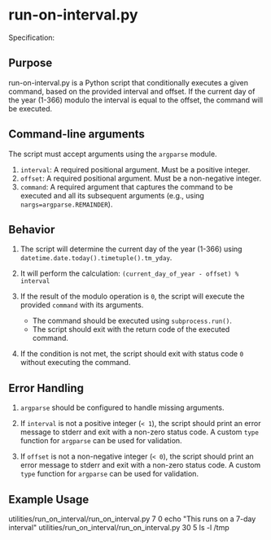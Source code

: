 # run-on-interval.py

Specification:

## Purpose

run-on-interval.py is a Python script that conditionally executes a given
command, based on the provided interval and offset. If the current day of
the year (1-366) modulo the interval is equal to the offset, the command
will be executed.

## Command-line arguments

The script must accept arguments using the `argparse` module.

1. `interval`: A required positional argument. Must be a positive integer.
2. `offset`: A required positional argument. Must be a non-negative integer.
3. `command`: A required argument that captures the command to be executed
   and all its subsequent arguments (e.g., using `nargs=argparse.REMAINDER`).

## Behavior

1. The script will determine the current day of the year (1-366) using
   `datetime.date.today().timetuple().tm_yday`.

2. It will perform the calculation:
   `(current_day_of_year - offset) % interval`

3. If the result of the modulo operation is `0`, the script will execute the
   provided `command` with its arguments.
   - The command should be executed using `subprocess.run()`.
   - The script should exit with the return code of the executed command.

4. If the condition is not met, the script should exit with status code `0`
   without executing the command.

## Error Handling

1. `argparse` should be configured to handle missing arguments.

2. If `interval` is not a positive integer (`< 1`), the script should
   print an error message to stderr and exit with a non-zero status code.
   A custom `type` function for `argparse` can be used for validation.

3. If `offset` is not a non-negative integer (`< 0`), the script should
   print an error message to stderr and exit with a non-zero status code.
   A custom `type` function for `argparse` can be used for validation.

## Example Usage

utilities/run_on_interval/run_on_interval.py 7 0 echo "This runs on a 7-day interval"
utilities/run_on_interval/run_on_interval.py 30 5 ls -l /tmp
